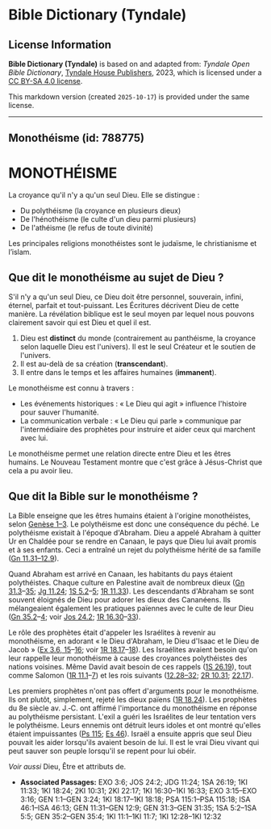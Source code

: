 # Bible Dictionary (Tyndale)

## License Information

**Bible Dictionary (Tyndale)** is based on and adapted from: _Tyndale Open Bible Dictionary_, [Tyndale House Publishers](https://tyndaleopenresources.com/), 2023, which is licensed under a [CC BY-SA 4.0 license](https://creativecommons.org/licenses/by-sa/4.0/legalcode.en).

This markdown version (created `2025-10-17`) is provided under the same license.



--------------------------------

## Monothéisme (id: 788775)

MONOTHÉISME
===========

La croyance qu'il n'y a qu'un seul Dieu. Elle se distingue :

* Du polythéisme (la croyance en plusieurs dieux)
* De l'hénothéisme (le culte d'un dieu parmi plusieurs)
* De l'athéisme (le refus de toute divinité)

Les principales religions monothéistes sont le judaïsme, le christianisme et l’islam.

Que dit le monothéisme au sujet de Dieu ?
-----------------------------------------

S'il n'y a qu'un seul Dieu, ce Dieu doit être personnel, souverain, infini, éternel, parfait et tout\-puissant. Les Écritures décrivent Dieu de cette manière. La révélation biblique est le seul moyen par lequel nous pouvons clairement savoir qui est Dieu et quel il est.

1. Dieu est **distinct** du monde (contrairement au panthéisme, la croyance selon laquelle Dieu est l'univers). Il est le seul Créateur et le soutien de l'univers.
2. Il est au\-delà de sa création (**transcendant**).
3. Il entre dans le temps et les affaires humaines (**immanent**).

Le monothéisme est connu à travers :

* Les événements historiques : « Le Dieu qui agit » influence l'histoire pour sauver l'humanité.
* La communication verbale : « Le Dieu qui parle » communique par l'intermédiaire des prophètes pour instruire et aider ceux qui marchent avec lui.

Le monothéisme permet une relation directe entre Dieu et les êtres humains. Le Nouveau Testament montre que c'est grâce à Jésus\-Christ que cela a pu avoir lieu.

Que dit la Bible sur le monothéisme ?
-------------------------------------

La Bible enseigne que les êtres humains étaient à l'origine monothéistes, selon [Genèse 1–3](https://ref.ly/Gen1:1-Gen3:24). Le polythéisme est donc une conséquence du péché. Le polythéisme existait à l'époque d'Abraham. Dieu a appelé Abraham à quitter Ur en Chaldée pour se rendre en Canaan, le pays que Dieu lui avait promis et à ses enfants. Ceci a entraîné un rejet du polythéisme hérité de sa famille ([Gn 11\.31–12\.9](https://ref.ly/Gen11:31-Gen12:9)).

Quand Abraham est arrivé en Canaan, les habitants du pays étaient polythéistes. Chaque culture en Palestine avait de nombreux dieux ([Gn 31\.3](https://ref.ly/Gen31:3-Gen31:35)–[35](https://ref.ly/Gen31:3-Gen31:35); [Jg 11\.24](https://ref.ly/Judg11:24); [1S 5\.2](https://ref.ly/1Sam5:2-1Sam5:5)–[5](https://ref.ly/1Sam5:2-1Sam5:5); [1R 11\.33](https://ref.ly/1Kgs11:33)). Les descendants d'Abraham se sont souvent éloignés de Dieu pour adorer les dieux des Cananéens. Ils mélangeaient également les pratiques païennes avec le culte de leur Dieu ([Gn 35\.2](https://ref.ly/Gen35:2-Gen35:4)–[4](https://ref.ly/Gen35:2-Gen35:4); voir [Jos 24\.2](https://ref.ly/Josh24:2); [1R 16\.30](https://ref.ly/1Kgs16:30-1Kgs16:33)–[33](https://ref.ly/1Kgs16:30-1Kgs16:33)).

Le rôle des prophètes était d'appeler les Israélites à revenir au monothéisme, en adorant « le Dieu d'Abraham, le Dieu d'Isaac et le Dieu de Jacob » ([Ex 3\.6, 15](https://ref.ly/Exod3:6,Exod3:15-Exod3:16)–[16](https://ref.ly/Exod3:6,Exod3:15-Exod3:16); voir [1R 18\.17](https://ref.ly/1Kgs18:17-1Kgs18:18)–[18](https://ref.ly/1Kgs18:17-1Kgs18:18)). Les Israélites avaient besoin qu'on leur rappelle leur monothéisme à cause des croyances polythéistes des nations voisines. Même David avait besoin de ces rappels ([1S 26\.19](https://ref.ly/1Sam26:19)), tout comme Salomon ([1R 11\.1](https://ref.ly/1Kgs11:1-1Kgs11:7)–[7](https://ref.ly/1Kgs11:1-1Kgs11:7)) et les rois suivants ([12\.28–32](https://ref.ly/1Kgs12:28-1Kgs12:32); [2R 10\.31](https://ref.ly/2Kgs10:31); [22\.17](https://ref.ly/2Kgs22:17)).

Les premiers prophètes n'ont pas offert d'arguments pour le monothéisme. Ils ont plutôt, simplement, rejeté les dieux païens ([1R 18\.24](https://ref.ly/1Kgs18:24)). Les prophètes du 8e siècle av. J.‑C. ont affirmé l'importance du monothéisme en réponse au polythéisme persistant. L'exil a guéri les Israélites de leur tentation vers le polythéisme. Leurs ennemis ont détruit leurs idoles et ont montré qu'elles étaient impuissantes ([Ps 115](https://ref.ly/Ps115:1-Ps115:18); [Es 46](https://ref.ly/Isa46:1-Isa46:13)). Israël a ensuite appris que seul Dieu pouvait les aider lorsqu'ils avaient besoin de lui. Il est le vrai Dieu vivant qui peut sauver son peuple lorsqu'il se repent pour lui obéir.

*Voir aussi* Dieu, Être et attributs de.

* **Associated Passages:** EXO 3:6; JOS 24:2; JDG 11:24; 1SA 26:19; 1KI 11:33; 1KI 18:24; 2KI 10:31; 2KI 22:17; 1KI 16:30–1KI 16:33; EXO 3:15–EXO 3:16; GEN 1:1–GEN 3:24; 1KI 18:17–1KI 18:18; PSA 115:1–PSA 115:18; ISA 46:1–ISA 46:13; GEN 11:31–GEN 12:9; GEN 31:3–GEN 31:35; 1SA 5:2–1SA 5:5; GEN 35:2–GEN 35:4; 1KI 11:1–1KI 11:7; 1KI 12:28–1KI 12:32

